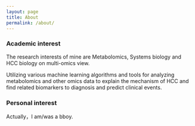 ```yaml
---
layout: page
title: About
permalink: /about/
---
```


### Academic interest

The research interests of mine are Metabolomics, Systems biology and HCC biology on multi-omics view.

Utilizing various machine learning algorithms and tools for analyzing metabolomics and other omics data to explain the mechanism of HCC and find related biomarkers to diagnosis and predict clinical events.

### Personal interest

Actually，I am/was a bboy.
